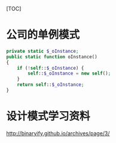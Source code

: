 [TOC]

#  公司的单例模式

```php
private static $_oInstance;
public static function oInstance()
{
    if (!self::$_oInstance) {
        self::$_oInstance = new self();
    }
    return self::$_oInstance;
}
```


# 设计模式学习资料

http://binaryify.github.io/archives/page/3/



